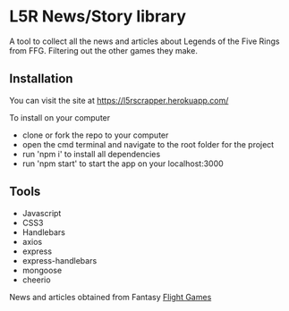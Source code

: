 # L5R News/Story library

A tool to collect all the news and articles about Legends of the Five Rings from FFG. Filtering out the other games they make.

## Installation

You can visit the site at https://l5rscrapper.herokuapp.com/

To install on your computer

- clone or fork the repo to your computer
- open the cmd terminal and navigate to the root folder for the project
- run 'npm i' to install all dependencies
- run 'npm start' to start the app on your localhost:3000

## Tools

- Javascript
- CSS3
- Handlebars
- axios
- express
- express-handlebars
- mongoose
- cheerio

News and articles obtained from Fantasy [Flight Games](https://www.fantasyflightgames.com)
